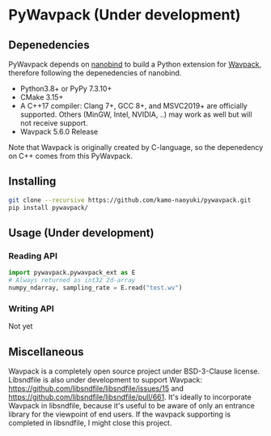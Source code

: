 # PyWavpack (Under development)
## Depenedencies

PyWavpack depends on [nanobind](https://github.com/wjakob/nanobind) to build a Python extension for [Wavpack](https://github.com/dbry/WavPack), therefore following the depenedencies of nanobind.

- Python3.8+ or PyPy 7.3.10+
- CMake 3.15+
- A C++17 compiler: Clang 7+, GCC 8+, and MSVC2019+ are officially supported. Others (MinGW, Intel, NVIDIA, ..) may work as well but will not receive support.
- Wavpack 5.6.0 Release


Note that Wavpack is originally created by C-language, so the depenedency on C++ comes from this PyWavpack.

## Installing


```sh
git clone --recursive https://github.com/kamo-naoyuki/pywavpack.git
pip install pywavpack/
```

## Usage (Under development)

### Reading API

```python
import pywavpack.pywavpack_ext as E
# Always returned as int32 2d-array
numpy_ndarray, sampling_rate = E.read("test.wv")
```

### Writing API

Not yet


## Miscellaneous

Wavpack is a completely open source project under BSD-3-Clause license. Libsndfile is also under development to support Wavpack: https://github.com/libsndfile/libsndfile/issues/15 and https://github.com/libsndfile/libsndfile/pull/661. It's ideally to incorporate Wavpack in libsndfile, because it's useful to be aware of only an entrance library for the viewpoint of end users. If the wavpack supporting is completed in libsndfile, I might close this project.
